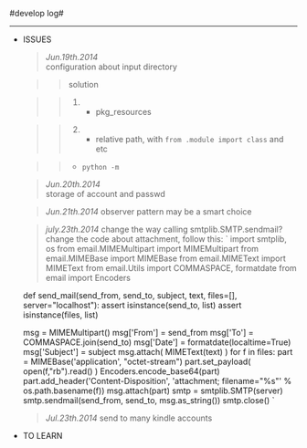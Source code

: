 #develop log#

--------

* ISSUES  

  >*Jun.19th.2014*  
  >configuration about input directory

   >>solution  

    >> 1. * pkg_resources  

    >> 2. * relative path, with `from .module import class` and etc  

    >>   * `python -m`

  >*Jun.20th.2014*  
  >storage of account and passwd  

  >*Jun.21th.2014*
  >observer pattern may be a smart choice

  >*july.23th.2014*
  >change the way calling smtplib.SMTP.sendmail?
  >change the code about attachment, follow this:
  `
    import smtplib, os
    from email.MIMEMultipart import MIMEMultipart
    from email.MIMEBase import MIMEBase
    from email.MIMEText import MIMEText
    from email.Utils import COMMASPACE, formatdate
    from email import Encoders

    def send_mail(send_from, send_to, subject, text, files=[], server="localhost"):
    assert isinstance(send_to, list)
    assert isinstance(files, list)

    msg = MIMEMultipart()
    msg['From'] = send_from
    msg['To'] = COMMASPACE.join(send_to)
    msg['Date'] = formatdate(localtime=True)
    msg['Subject'] = subject
    msg.attach( MIMEText(text) )
    for f in files:
        part = MIMEBase('application', "octet-stream")
        part.set_payload( open(f,"rb").read() )
        Encoders.encode_base64(part)
        part.add_header('Content-Disposition', 'attachment; filename="%s"' % os.path.basename(f))
        msg.attach(part)
    smtp = smtplib.SMTP(server)
    smtp.sendmail(send_from, send_to, msg.as_string())
    smtp.close()
  `
  >*Jul.23th.2014*
  >send to many kindle accounts
  
* TO LEARN  